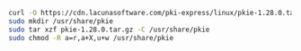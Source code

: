 ﻿```sh
curl -O https://cdn.lacunasoftware.com/pki-express/linux/pkie-1.28.0.tar.gz
sudo mkdir /usr/share/pkie
sudo tar xzf pkie-1.28.0.tar.gz -C /usr/share/pkie
sudo chmod -R a=r,a+X,u+w /usr/share/pkie
```
